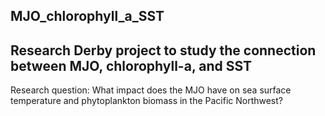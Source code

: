 ## MJO_chlorophyll_a_SST

## Research Derby project to study the connection between MJO, chlorophyll-a, and SST

Research question: What impact does the MJO have on sea surface temperature and phytoplankton biomass in the Pacific Northwest? 
